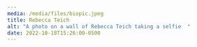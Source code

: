 ```yaml
---
media: /media/files/biopic.jpeg
title: Rebecca Teich 
alt: "A photo on a wall of Rebecca Teich taking a selfie  "
date: 2022-10-18T15:26:00-0500
---
```

